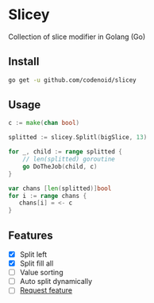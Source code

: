 # Slicey

Collection of slice modifier in Golang (Go)

## Install

```bash
go get -u github.com/codenoid/slicey
```

## Usage

```go
c := make(chan bool)

splitted := slicey.Splitl(bigSlice, 13)

for _, child := range splitted {
	// len(splitted) goroutine
	go DoTheJob(child, c)
}

var chans [len(splitted)]bool
for i := range chans {
   chans[i] = <- c
}
```

## Features

- [x] Split left
- [x] Split fill all
- [ ] Value sorting
- [ ] Auto split dynamically
- [ ] [Request feature](https://github.com/codenoid/slicey/issues)

